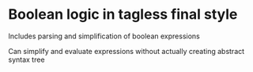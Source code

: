 # Boolean logic in tagless final style

Includes parsing and simplification of boolean expressions

Can simplify and evaluate expressions without actually creating abstract syntax tree
